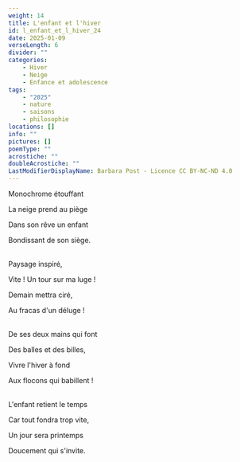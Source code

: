 ```yaml
---
weight: 14
title: L'enfant et l'hiver
id: l_enfant_et_l_hiver_24
date: 2025-01-09
verseLength: 6
divider: ""
categories:
    - Hiver
    - Neige
    - Enfance et adolescence
tags:
    - "2025"
    - nature
    - saisons
    - philosophie
locations: []
info: ""
pictures: []
poemType: ""
acrostiche: ""
doubleAcrostiche: ""
LastModifierDisplayName: Barbara Post - Licence CC BY-NC-ND 4.0
---
```

Monochrome étouffant

La neige prend au piège

Dans son rêve un enfant

Bondissant de son siège.

 \
Paysage inspiré,

Vite ! Un tour sur ma luge !

Demain mettra ciré,

Au fracas d'un déluge !

 \
De ses deux mains qui font

Des balles et des billes,

Vivre l'hiver à fond

Aux flocons qui babillent !

 \
L'enfant retient le temps

Car tout fondra trop vite,

Un jour sera printemps

Doucement qui s'invite.